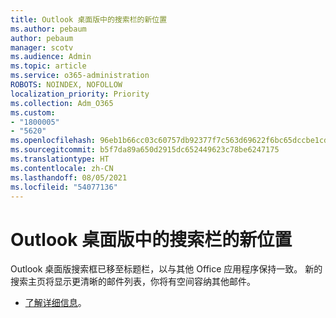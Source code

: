 ```yaml
---
title: Outlook 桌面版中的搜索栏的新位置
ms.author: pebaum
author: pebaum
manager: scotv
ms.audience: Admin
ms.topic: article
ms.service: o365-administration
ROBOTS: NOINDEX, NOFOLLOW
localization_priority: Priority
ms.collection: Adm_O365
ms.custom:
- "1800005"
- "5620"
ms.openlocfilehash: 96eb1b66cc03c60757db92377f7c563d69622f6bc65dccbe1cdaba03a8872ff8
ms.sourcegitcommit: b5f7da89a650d2915dc652449623c78be6247175
ms.translationtype: HT
ms.contentlocale: zh-CN
ms.lasthandoff: 08/05/2021
ms.locfileid: "54077136"
---
```

# <a name="new-location-of-the-search-bar-in-outlook-desktop"></a>Outlook 桌面版中的搜索栏的新位置

Outlook 桌面版搜索框已移至标题栏，以与其他 Office 应用程序保持一致。 新的搜索主页将显示更清晰的邮件列表，你将有空间容纳其他邮件。
- [了解详细信息](https://support.microsoft.com/en-us/office/96fee452-80cd-492d-a35c-5c37584b416b)。
